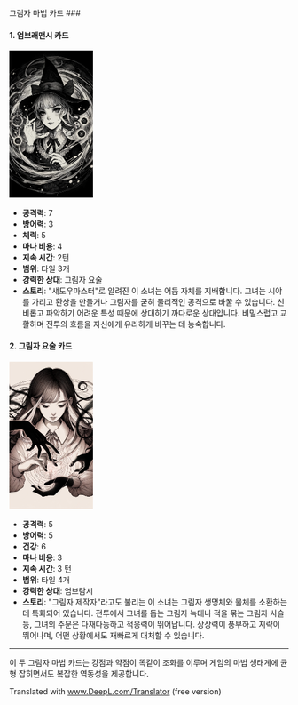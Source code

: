 그림자 마법 카드 ###

#### 1. 엄브래맨시 카드
  <img src="./Shadowmaster.png" width="30%"></img>

- **공격력**: 7
- **방어력**: 3
- **체력**: 5
- **마나 비용**: 4
- **지속 시간**: 2턴
- **범위**: 타일 3개
- **강력한 상대**: 그림자 요술
- **스토리**: "섀도우마스터"로 알려진 이 소녀는 어둠 자체를 지배합니다. 그녀는 시야를 가리고 환상을 만들거나 그림자를 굳혀 물리적인 공격으로 바꿀 수 있습니다. 신비롭고 파악하기 어려운 특성 때문에 상대하기 까다로운 상대입니다. 비밀스럽고 교활하며 전투의 흐름을 자신에게 유리하게 바꾸는 데 능숙합니다.

#### 2. 그림자 요술 카드
  <img src="./Shadowcrafter.png" width="30%"></img>

- **공격력**: 5
- **방어력**: 5
- **건강**: 6
- **마나 비용**: 3
- **지속 시간**: 3 턴
- **범위**: 타일 4개
- **강력한 상대**: 엄브람시
- **스토리**: "그림자 제작자"라고도 불리는 이 소녀는 그림자 생명체와 물체를 소환하는 데 특화되어 있습니다. 전투에서 그녀를 돕는 그림자 늑대나 적을 묶는 그림자 사슬 등, 그녀의 주문은 다재다능하고 적응력이 뛰어납니다. 상상력이 풍부하고 지략이 뛰어나며, 어떤 상황에서도 재빠르게 대처할 수 있습니다.

---

이 두 그림자 마법 카드는 강점과 약점이 똑같이 조화를 이루며 게임의 마법 생태계에 균형 잡히면서도 복잡한 역동성을 제공합니다.

Translated with www.DeepL.com/Translator (free version)